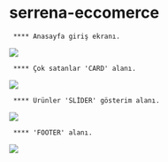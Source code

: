 ﻿# serrena-eccomerce

	 **** Anasayfa giriş ekranı.
![](https://l24.im/OgEN)

	 **** Çok satanlar 'CARD' alanı.
![](https://l24.im/7q9rTBs)

	 **** Ürünler 'SLİDER' gösterim alanı.
![](https://l24.im/KU5Ee)

	 **** 'FOOTER' alanı.
![](https://l24.im/YnoENZd)

